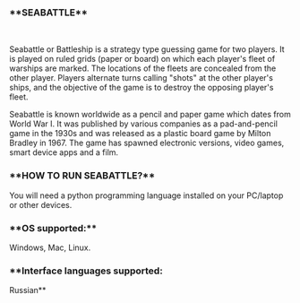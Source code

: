 <h3>**SEABATTLE**</h3><BR>

Seabattle or Battleship is a strategy type guessing game for two players. It is played on ruled grids (paper or board) on which each player's fleet of warships are marked. The locations of the fleets are concealed from the other player. Players alternate turns calling "shots" at the other player's ships, and the objective of the game is to destroy the opposing player's fleet.

Seabattle is known worldwide as a pencil and paper game which dates from World War I. It was published by various companies as a pad-and-pencil game in the 1930s and was released as a plastic board game by Milton Bradley in 1967. The game has spawned electronic versions, video games, smart device apps and a film.

<h3>**HOW TO RUN SEABATTLE?**</h3>
You will need a python programming language installed on your PC/laptop or other devices.

<h3>**OS supported:**</h3>
Windows, Mac, Linux.

  <h3>**Interface languages supported:</h3> Russian**
